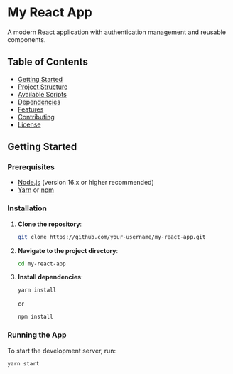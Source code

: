 # My React App

A modern React application with authentication management and reusable components.

## Table of Contents

- [Getting Started](#getting-started)
- [Project Structure](#project-structure)
- [Available Scripts](#available-scripts)
- [Dependencies](#dependencies)
- [Features](#features)
- [Contributing](#contributing)
- [License](#license)

## Getting Started

### Prerequisites

- [Node.js](https://nodejs.org/) (version 16.x or higher recommended)
- [Yarn](https://yarnpkg.com/) or [npm](https://www.npmjs.com/)

### Installation

1. **Clone the repository**:
    ```sh
    git clone https://github.com/your-username/my-react-app.git
    ```
2. **Navigate to the project directory**:
    ```sh
    cd my-react-app
    ```
3. **Install dependencies**:
    ```sh
    yarn install
    ```
    or
    ```sh
    npm install
    ```

### Running the App

To start the development server, run:
```sh
yarn start
